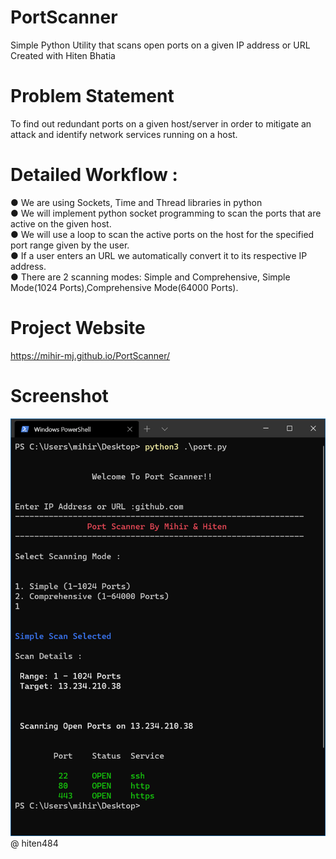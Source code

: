# PortScanner
Simple Python Utility that scans open ports on a given IP address or URL
Created with Hiten Bhatia
# Problem Statement
To find out redundant ports on a given host/server in order to mitigate
an attack and identify network services running on a host.
# Detailed Workflow :
● We are using Sockets, Time and Thread libraries in python  
● We will implement python socket programming to scan the ports
that are active on the given host.  
● We will use a loop to scan the active ports on the host for the
specified port range given by the user.  
● If a user enters an URL we automatically convert it to its
respective IP address.  
● There are 2 scanning modes: Simple and Comprehensive, Simple Mode(1024 Ports),Comprehensive Mode(64000 Ports).  
# Project Website 
https://mihir-mj.github.io/PortScanner/  
# Screenshot  
![alt text](https://github.com/mihir-mj/PortScanner/blob/master/ps-ss.PNG?raw=true)  
@ hiten484
